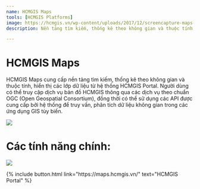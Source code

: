 ```yaml
---
name: HCMGIS Maps
tools: [HCMGIS Platforms]
image: https://hcmgis.vn/wp-content/uploads/2017/12/screencapture-maps-hcmgis-vn-maps-1514888464395-e1534821791263-1200x384.png
description: Nền tảng tìm kiếm, thống kê theo không gian và thuộc tính, hiển thị các lớp dữ liệu từ hệ thống HCMGIS Portal

---
```


# HCMGIS Maps

HCMGIS Maps cung cấp nền tảng tìm kiếm, thống kê theo không gian và thuộc tính, hiển thị các lớp dữ liệu từ hệ thống HCMGIS Portal. Người dùng có thể truy cập dịch vụ bản đồ HCMGIS thông qua các dịch vụ theo chuẩn OGC (Open Geospatial Consortium), đồng thời có thể sử dụng các API được cung cấp bởi hệ thống để truy vấn, phân tích dữ liệu không gian trong các ứng dụng GIS tùy biến.

![](https://hcmgis.vn/wp-content/uploads/2017/12/screencapture-maps-hcmgis-vn-maps-1514888464395-e1534821791263-1200x384.png)

# Các tính năng chính:

![](https://hcmgis.vn/wp-content/uploads/2017/12/maps_tinthnang-1024x414.jpg)

<p class="text-center">
{% include button.html link="https://maps.hcmgis.vn/" text="HCMGIS Portal" %}
</p>
